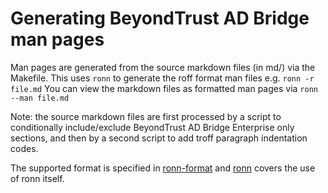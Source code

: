 # Generating BeyondTrust AD Bridge man pages

Man pages are generated from the source markdown files (in md/) via the Makefile.
This uses `ronn` to generate the roff format man files e.g. `ronn -r file.md`
You can view the markdown files as formatted man pages via `ronn --man file.md`

Note: the source markdown files are first processed by a script to
conditionally include/exclude BeyondTrust AD Bridge Enterprise only sections,
and then by a second script to add troff paragraph indentation codes.

The supported format is specified in [ronn-format](https://rtomayko.github.io/ronn/ronn-format.7)
and [ronn](https://rtomayko.github.io/ronn/ronn.1.html) covers the use of ronn itself.
